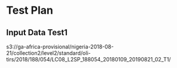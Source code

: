 # Test Plan

## Input Data Test1

s3://ga-africa-provisional/nigeria-2018-08-21/collection2/level2/standard/oli-tirs/2018/188/054/LC08_L2SP_188054_20180109_20190821_02_T1/

